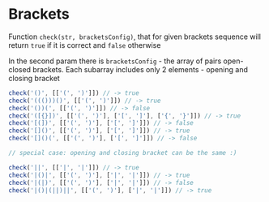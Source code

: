 # Brackets

Function `check(str, bracketsConfig)`, that for given brackets sequence will return `true` if it is correct and `false` otherwise

In the second param there is `bracketsConfig` - the array of pairs open-closed brackets. Each subarray includes only 2 elements - opening and closing bracket

```js
check('()', [['(', ')']]) // -> true
check('((()))()', [['(', ')']]) // -> true
check('())(', [['(', ')']]) // -> false
check('([{}])', [['(', ')'], ['[', ']'], ['{', '}']]) // -> true
check('[(])', [['(', ')'], ['[', ']']]) // -> false
check('[]()', [['(', ')'], ['[', ']']]) // -> true
check('[]()(', [['(', ')'], ['[', ']']]) // -> false

// special case: opening and closing bracket can be the same :)

check('||', [['|', '|']]) // -> true
check('|()|', [['(', ')'], ['|', '|']]) // -> true
check('|(|)', [['(', ')'], ['|', '|']]) // -> false
check('|()|(||)||', [['(', ')'], ['|', '|']]) // -> true
```
